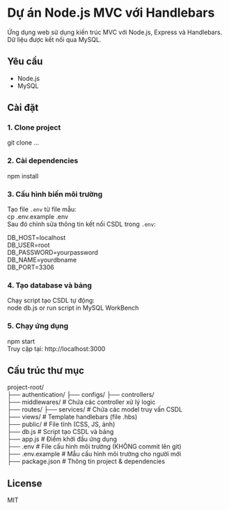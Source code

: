 # Dự án Node.js MVC với Handlebars

Ứng dụng web sử dụng kiến trúc MVC với Node.js, Express và Handlebars. Dữ liệu được kết nối qua MySQL.

## Yêu cầu

- Node.js
- MySQL

## Cài đặt

### 1. Clone project
git clone ...


### 2. Cài dependencies
npm install

### 3. Cấu hình biến môi trường
Tạo file `.env` từ file mẫu:  
cp .env.example .env  
Sau đó chỉnh sửa thông tin kết nối CSDL trong `.env`:

DB_HOST=localhost  
DB_USER=root  
DB_PASSWORD=yourpassword  
DB_NAME=yourdbname  
DB_PORT=3306

### 4. Tạo database và bảng
Chạy script tạo CSDL tự động:  
node db.js
or run script in MySQL WorkBench

### 5. Chạy ứng dụng
npm start  
Truy cập tại: http://localhost:3000

## Cấu trúc thư mục

project-root/  
├── authentication/
├── configs/
├── controllers/  
├── middlewares/     # Chứa các controller xử lý logic  
├── routes/
├── services/            # Chứa các model truy vấn CSDL  
├── views/             # Template handlebars (file .hbs)  
├── public/            # File tĩnh (CSS, JS, ảnh)  
├── db.js              # Script tạo CSDL và bảng  
├── app.js             # Điểm khởi đầu ứng dụng  
├── .env               # File cấu hình môi trường (KHÔNG commit lên git)  
├── .env.example       # Mẫu cấu hình môi trường cho người mới  
├── package.json       # Thông tin project & dependencies  

## License
MIT
